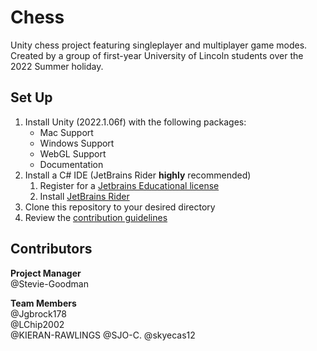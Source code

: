 # Chess
Unity chess project featuring singleplayer and multiplayer game modes.  
Created by a group of first-year University of Lincoln students over the 2022 Summer holiday.

## Set Up
1. Install Unity (2022.1.06f) with the following packages:
	* Mac Support
	* Windows Support
	* WebGL Support
	* Documentation
2. Install a C# IDE (JetBrains Rider **highly** recommended)
	1. Register for a [Jetbrains Educational license](https://www.jetbrains.com/community/education/#students)
	2. Install [JetBrains Rider](https://www.jetbrains.com/rider/)
3. Clone this repository to your desired directory
4. Review the [contribution guidelines](https://github.com/Stevie-Goodman/chess/blob/release/CONTRIBUTING.md)

## Contributors
**Project Manager**  
@Stevie-Goodman

**Team Members**  
@Jgbrock178  
@LChip2002  
@KIERAN-RAWLINGS
@SJO-C.
@skyecas12  
